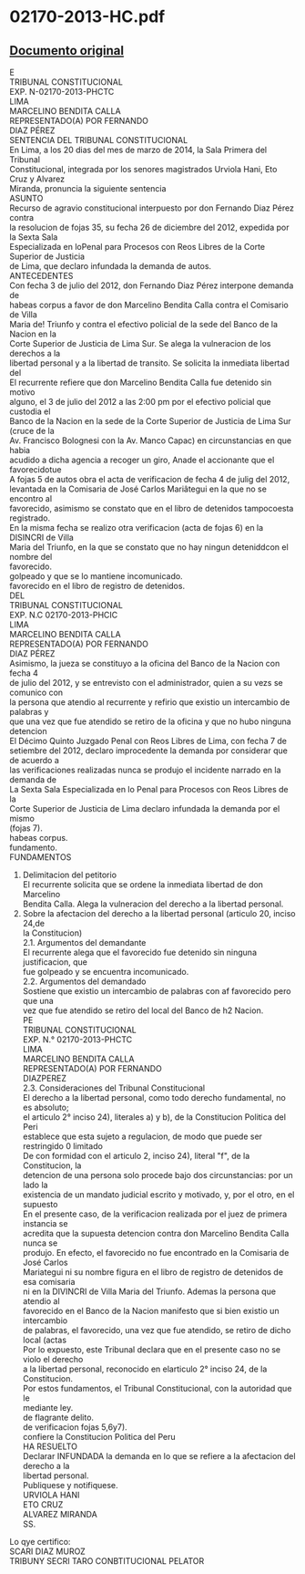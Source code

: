 
02170-2013-HC.pdf
=================
  
[Documento original](https://tc.gob.pe/jurisprudencia/2014/02170-2013-HC.pdf)  
---  
E  
TRIBUNAL CONSTITUCIONAL  
EXP. N-02170-2013-PHCTC  
LIMA  
MARCELINO BENDITA CALLA  
REPRESENTADO(A) POR FERNANDO  
DIAZ PÉREZ  
SENTENCIA DEL TRIBUNAL CONSTITUCIONAL  
En Lima, a los 20 dias del mes de marzo de 2014, la Sala Primera del Tribunal  
Constitucional, integrada por los senores magistrados Urviola Hani, Eto Cruz y Alvarez  
Miranda, pronuncia la siguiente sentencia  
ASUNTO  
Recurso de agravio constitucional interpuesto por don Fernando Diaz Pérez contra  
la resolucion de fojas 35, su fecha 26 de diciembre del 2012, expedida por la Sexta Sala  
Especializada en loPenal para Procesos con Reos Libres de la Corte Superior de Justicia  
de Lima, que declaro infundada la demanda de autos.  
ANTECEDENTES  
Con fecha 3 de julio del 2012, don Fernando Diaz Pérez interpone demanda de  
habeas corpus a favor de don Marcelino Bendita Calla contra el Comisario de Villa  
Maria de! Triunfo y contra el efectivo policial de la sede del Banco de la Nacion en la  
Corte Superior de Justicia de Lima Sur. Se alega la vulneracion de los derechos a la  
libertad personal y a la libertad de transito. Se solicita la inmediata libertad del  
El recurrente refiere que don Marcelino Bendita Calla fue detenido sin motivo  
alguno, el 3 de julio del 2012 a las 2:00 pm por el efectivo policial que custodia el  
Banco de la Nacion en la sede de la Corte Superior de Justicia de Lima Sur (cruce de la  
Av. Francisco Bolognesi con la Av. Manco Capac) en circunstancias en que habia  
acudido a dicha agencia a recoger un giro, Anade el accionante que el favorecidotue  
A fojas 5 de autos obra el acta de verificacion de fecha 4 de julig del 2012,  
levantada en la Comisaria de José Carlos Mariâtegui en la que no se encontro al  
favorecido, asimismo se constato que en el libro de detenidos tampocoesta registrado.  
En la misma fecha se realizo otra verificacion (acta de fojas 6) en la DISINCRI de Villa  
Maria del Triunfo, en la que se constato que no hay ningun deteniddcon el nombre del  
favorecido.  
golpeado y que se lo mantiene incomunicado.  
favorecido en el libro de registro de detenidos.  
DEL  
TRIBUNAL CONSTITUCIONAL  
EXP. N.C 02170-2013-PHCIC  
LIMA  
MARCELINO BENDITA CALLA  
REPRESENTADO(A) POR FERNANDO  
DIAZ PÉREZ  
Asimismo, la jueza se constituyo a la oficina del Banco de la Nacion con fecha 4  
de julio del 2012, y se entrevisto con el administrador, quien a su vezs se comunico con  
la persona que atendio al recurrente y refirio que existio un intercambio de palabras y  
que una vez que fue atendido se retiro de la oficina y que no hubo ninguna detencion  
El Décimo Quinto Juzgado Penal con Reos Libres de Lima, con fecha 7 de  
setiembre del 2012, declaro improcedente la demanda por considerar que de acuerdo a  
las verificaciones realizadas nunca se produjo el incidente narrado en la demanda de  
La Sexta Sala Especializada en lo Penal para Procesos con Reos Libres de la  
Corte Superior de Justicia de Lima declaro infundada la demanda por el mismo  
(fojas 7).  
habeas corpus.  
fundamento.  
FUNDAMENTOS  
1. Delimitacion del petitorio  
El recurrente solicita que se ordene la inmediata libertad de don Marcelino  
Bendita Calla. Alega la vulneracion del derecho a la libertad personal.  
2. Sobre la afectacion del derecho a la libertad personal (articulo 20, inciso 24,de  
la Constitucion)  
2.1. Argumentos del demandante  
El recurrente alega que el favorecido fue detenido sin ninguna justificacion, que  
fue golpeado y se encuentra incomunicado.  
2.2. Argumentos del demandado  
Sostiene que existio un intercambio de palabras con af favorecido pero que una  
vez que fue atendido se retiro del local del Banco de h2 Nacion.  
PE  
TRIBUNAL CONSTITUCIONAL  
EXP. N.° 02170-2013-PHCTC  
LIMA  
MARCELINO BENDITA CALLA  
REPRESENTADO(A) POR FERNANDO  
DIAZPEREZ  
2.3. Consideraciones del Tribunal Constitucional  
El derecho a la libertad personal, como todo derecho fundamental, no es absoluto;  
el articulo 2° inciso 24), literales a) y b), de la Constitucion Politica del Peri  
establece que esta sujeto a regulacion, de modo que puede ser restringido 0 limitado  
De con formidad con el articulo 2, inciso 24), literal "f", de la Constitucion, la  
detencion de una persona solo procede bajo dos circunstancias: por un lado la  
existencia de un mandato judicial escrito y motivado, y, por el otro, en el supuesto  
En el presente caso, de la verificacion realizada por el juez de primera instancia se  
acredita que la supuesta detencion contra don Marcelino Bendita Calla nunca se  
produjo. En efecto, el favorecido no fue encontrado en la Comisaria de José Carlos  
Mariategui ni su nombre figura en el libro de registro de detenidos de esa comisaria  
ni en la DIVINCRI de Villa Maria del Triunfo. Ademas la persona que atendio al  
favorecido en el Banco de la Nacion manifesto que si bien existio un intercambio  
de palabras, el favorecido, una vez que fue atendido, se retiro de dicho local (actas  
Por lo expuesto, este Tribunal declara que en el presente caso no se violo el derecho  
a la libertad personal, reconocido en elarticulo 2° inciso 24, de la Constitucion.  
Por estos fundamentos, el Tribunal Constitucional, con la autoridad que le  
mediante ley.  
de flagrante delito.  
de verificacion fojas 5,6y7).  
confiere la Constitucion Politica del Peru  
HA RESUELTO  
Declarar INFUNDADA la demanda en lo que se refiere a la afectacion del derecho a la  
libertad personal.  
Publiquese y notifiquese.  
URVIOLA HANI  
ETO CRUZ  
ALVAREZ MIRANDA  
SS.  
  
Lo qye certifico:  
SCARI DIAZ MUROZ  
TRIBUNY SECRI TARO CONBTITUCIONAL PELATOR